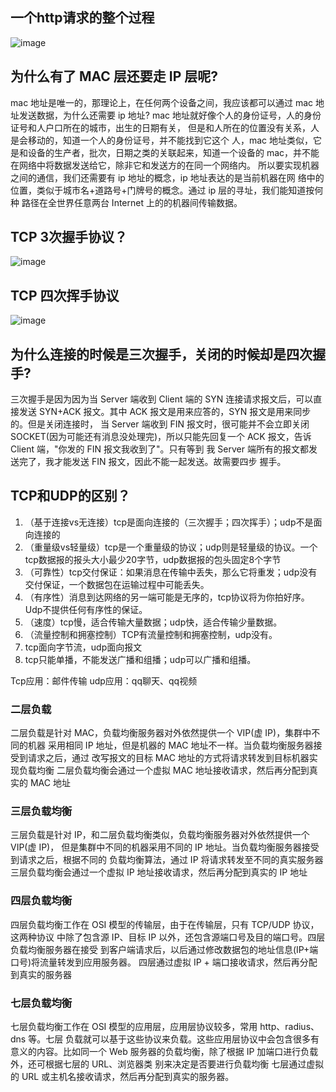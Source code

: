 ## 一个http请求的整个过程

![image](http://java-run-blog.oss-cn-zhangjiakou.aliyuncs.com/072c4f22b264476da993618bebc6c22b.png)

## 为什么有了 MAC 层还要走 IP 层呢?

mac 地址是唯一的，那理论上，在任何两个设备之间，我应该都可以通过 mac 地址发送数据，为什么还需要 ip 地址?
 mac 地址就好像个人的身份证号，人的身份证号和人户口所在的城市，出生的日期有关， 但是和人所在的位置没有关系，人是会移动的，知道一个人的身份证号，并不能找到它这个 人，mac 地址类似，它是和设备的生产者，批次，日期之类的关联起来，知道一个设备的 mac，并不能在网络中将数据发送给它，除非它和发送方的在同一个网络内。 所以要实现机器之间的通信，我们还需要有 ip 地址的概念，ip 地址表达的是当前机器在网 络中的位置，类似于城市名+道路号+门牌号的概念。通过 ip 层的寻址，我们能知道按何种 路径在全世界任意两台 Internet 上的的机器间传输数据。



## TCP 3次握手协议？

![image](https://java-run-blog.oss-cn-zhangjiakou.aliyuncs.com/8f84458526024c84a8176c4aeebdbb10.png)

## TCP 四次挥手协议

![image](http://java-run-blog.oss-cn-zhangjiakou.aliyuncs.com/2643ca4fcb4544be858cb1f7b3440b0e.png)

## 为什么连接的时候是三次握手，关闭的时候却是四次握手?

三次握手是因为因为当 Server 端收到 Client 端的 SYN 连接请求报文后，可以直接发送 SYN+ACK 报文。其中 ACK 报文是用来应答的，SYN 报文是用来同步的。但是关闭连接时， 当 Server 端收到 FIN 报文时，很可能并不会立即关闭 SOCKET(因为可能还有消息没处理完)，所以只能先回复一个 ACK 报文，告诉 Client 端，"你发的 FIN 报文我收到了"。只有等到 我 Server 端所有的报文都发送完了，我才能发送 FIN 报文，因此不能一起发送。故需要四步 握手。



## TCP和UDP的区别？

1. （基于连接vs无连接）tcp是面向连接的（三次握手；四次挥手）；udp不是面向连接的
2. （重量级vs轻量级）tcp是一个重量级的协议；udp则是轻量级的协议。一个tcp数据报的报头大小最少20字节，udp数据报的包头固定8个字节
3. （可靠性）tcp交付保证：如果消息在传输中丢失，那么它将重发；udp没有交付保证，一个数据包在运输过程中可能丢失。
4. （有序性）消息到达网络的另一端可能是无序的，tcp协议将为你拍好序。Udp不提供任何有序性的保证。
5. （速度）tcp慢，适合传输大量数据；udp快，适合传输少量数据。
6. （流量控制和拥塞控制）TCP有流量控制和拥塞控制，udp没有。
7. tcp面向字节流，udp面向报文
8. tcp只能单播，不能发送广播和组播；udp可以广播和组播。

Tcp应用：邮件传输   udp应用：qq聊天、qq视频


### 二层负载
二层负载是针对 MAC，负载均衡服务器对外依然提供一个 VIP(虚 IP)，集群中不同的机器 采用相同 IP 地址，但是机器的 MAC 地址不一样。当负载均衡服务器接受到请求之后，通过 改写报文的目标 MAC 地址的方式将请求转发到目标机器实现负载均衡 二层负载均衡会通过一个虚拟 MAC 地址接收请求，然后再分配到真实的 MAC 地址
### 三层负载均衡
三层负载是针对 IP，和二层负载均衡类似，负载均衡服务器对外依然提供一个 VIP(虚 IP)， 但是集群中不同的机器采用不同的 IP 地址。当负载均衡服务器接受到请求之后，根据不同的 负载均衡算法，通过 IP 将请求转发至不同的真实服务器
三层负载均衡会通过一个虚拟 IP 地址接收请求，然后再分配到真实的 IP 地址
### 四层负载均衡
四层负载均衡工作在 OSI 模型的传输层，由于在传输层，只有 TCP/UDP 协议，这两种协议 中除了包含源 IP、目标 IP 以外，还包含源端口号及目的端口号。四层负载均衡服务器在接受 到客户端请求后，以后通过修改数据包的地址信息(IP+端口号)将流量转发到应用服务器。 四层通过虚拟 IP + 端口接收请求，然后再分配到真实的服务器
### 七层负载均衡
七层负载均衡工作在 OSI 模型的应用层，应用层协议较多，常用 http、radius、dns 等。七层 负载就可以基于这些协议来负载。这些应用层协议中会包含很多有意义的内容。比如同一个 Web 服务器的负载均衡，除了根据 IP 加端口进行负载外，还可根据七层的 URL、浏览器类 别来决定是否要进行负载均衡
七层通过虚拟的 URL 或主机名接收请求，然后再分配到真实的服务器。